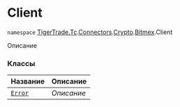 
# Client

`namespace` [TigerTrade.Tc](../../../../TigerTrade.Tc.md).[Connectors](../../../../TigerTrade.Tc/Connectors.md).[Crypto](../../../../TigerTrade.Tc/Connectors/Crypto.md).[Bitmex](../../../../TigerTrade.Tc/Connectors/Crypto/Bitmex.md).Client

Описание


### Классы
| Название | Описание |
| --- | --- |
| [`Error`](./Client/Error.cs.md) | *Описание* |
